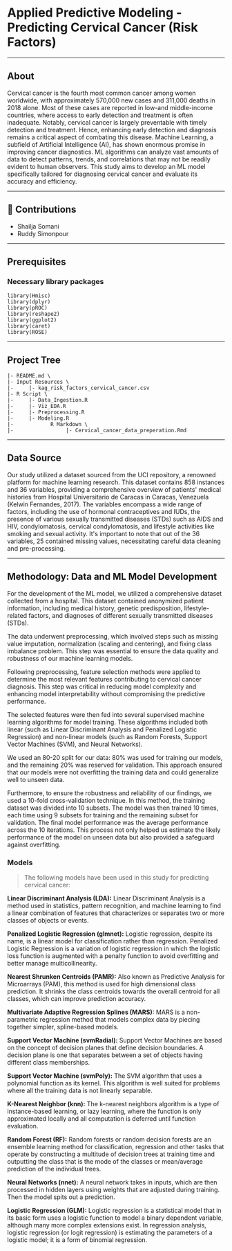 # Applied Predictive Modeling - Predicting Cervical Cancer (Risk Factors)

--- 

## About <a name = "about"></a>

Cervical cancer is the fourth most common cancer among women worldwide, with approximately 570,000 new cases and 311,000 deaths in 2018 alone. Most of these cases are reported in low-and middle-income countries, where access to early detection and treatment is often inadequate. Notably, cervical cancer is largely preventable with timely detection and treatment. Hence, enhancing early detection and diagnosis remains a critical aspect of combating this disease. Machine Learning, a subfield of Artificial Intelligence (AI), has shown enormous promise in improving cancer diagnostics. ML algorithms can analyze vast amounts of data to detect patterns, trends, and correlations that may not be readily evident to human observers. This study aims to develop an ML model specifically tailored for diagnosing cervical cancer and evaluate its accuracy and efficiency.

---

## 🎈 Contributions

- Shailja Somani
- Ruddy Simonpour 

---

## Prerequisites

### Necessary library packages 
```
library(Hmisc)
library(dplyr)
library(pROC)
library(reshape2)
library(ggplot2)
library(caret)
library(ROSE)
```

---

## Project Tree
```
|- README.md \  
|- Input Resources \   
|-     |- kag_risk_factors_cervical_cancer.csv
|- R Script \
|-     |- Data_Ingestion.R 
|-     |- Viz_EDA.R  
|-     |- Preprocessing.R
|-     |- Modeling.R
|-            R Markdown \
|-                 |- Cervical_cancer_data_preperation.Rmd
```

---

## Data Source

Our study utilized a dataset sourced from the UCI repository, a renowned platform for machine learning research. This dataset contains 858 instances and 36 variables, providing a comprehensive overview of patients' medical histories from Hospital Universitario de Caracas in Caracas, Venezuela (Kelwin Fernandes, 2017). The variables encompass a wide range of factors, including the use of hormonal contraceptives and IUDs, the presence of various sexually transmitted diseases (STDs) such as AIDS and HIV, condylomatosis, cervical condylomatosis, and lifestyle activities like smoking and sexual activity. It's important to note that out of the 36 variables, 25 contained missing values, necessitating careful data cleaning and pre-processing. 

---

## Methodology: Data and ML Model Development

For the development of the ML model, we utilized a comprehensive dataset collected from a hospital. This dataset contained anonymized patient information, including medical history, genetic predisposition, lifestyle-related factors, and diagnoses of different sexually transmitted diseases (STDs).

The data underwent preprocessing, which involved steps such as missing value imputation, normalization (scaling and centering), and fixing class imbalance problem. This step was essential to ensure the data quality and robustness of our machine learning models.

Following preprocessing, feature selection methods were applied to determine the most relevant features contributing to cervical cancer diagnosis. This step was critical in reducing model complexity and enhancing model interpretability without compromising the predictive performance.

The selected features were then fed into several supervised machine learning algorithms for model training. These algorithms included both linear (such as Linear Discriminant Analysis and Penalized Logistic Regression) and non-linear models (such as Random Forests, Support Vector Machines (SVM), and Neural Networks).

We used an 80-20 split for our data: 80% was used for training our models, and the remaining 20% was reserved for validation. This approach ensured that our models were not overfitting the training data and could generalize well to unseen data.

Furthermore, to ensure the robustness and reliability of our findings, we used a 10-fold cross-validation technique. In this method, the training dataset was divided into 10 subsets. The model was then trained 10 times, each time using 9 subsets for training and the remaining subset for validation. The final model performance was the average performance across the 10 iterations. This process not only helped us estimate the likely performance of the model on unseen data but also provided a safeguard against overfitting.

### Models

> The following models have been used in this study for predicting cervical cancer:

**Linear Discriminant Analysis (LDA):** Linear Discriminant Analysis is a method used in statistics, pattern recognition, and machine learning to find a linear combination of features that characterizes or separates two or more classes of objects or events.</br>

**Penalized Logistic Regression (glmnet):** Logistic regression, despite its name, is a linear model for classification rather than regression. Penalized Logistic Regression is a variation of logistic regression in which the logistic loss function is augmented with a penalty function to avoid overfitting and better manage multicollinearity.</br>

**Nearest Shrunken Centroids (PAMR):** Also known as Predictive Analysis for Microarrays (PAM), this method is used for high dimensional class prediction. It shrinks the class centroids towards the overall centroid for all classes, which can improve prediction accuracy.</br>

**Multivariate Adaptive Regression Splines (MARS):** MARS is a non-parametric regression method that models complex data by piecing together simpler, spline-based models.</br>

**Support Vector Machine (svmRadial):** Support Vector Machines are based on the concept of decision planes that define decision boundaries. A decision plane is one that separates between a set of objects having different class memberships.</br>

**Support Vector Machine (svmPoly):** The SVM algorithm that uses a polynomial function as its kernel. This algorithm is well suited for problems where all the training data is not linearly separable.</br>

**K-Nearest Neighbor (knn):** The k-nearest neighbors algorithm is a type of instance-based learning, or lazy learning, where the function is only approximated locally and all computation is deferred until function evaluation.</br>

**Random Forest (RF):** Random forests or random decision forests are an ensemble learning method for classification, regression and other tasks that operate by constructing a multitude of decision trees at training time and outputting the class that is the mode of the classes or mean/average prediction of the individual trees.</br>

**Neural Networks (nnet):** A neural network takes in inputs, which are then processed in hidden layers using weights that are adjusted during training. Then the model spits out a prediction.</br>

**Logistic Regression (GLM):** Logistic regression is a statistical model that in its basic form uses a logistic function to model a binary dependent variable, although many more complex extensions exist. In regression analysis, logistic regression (or logit regression) is estimating the parameters of a logistic model; it is a form of binomial regression.</br>

